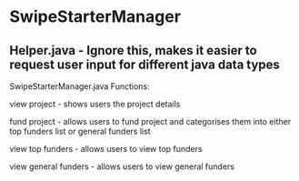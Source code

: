 # SwipeStarterManager

Helper.java - Ignore this, makes it easier to request user input for different java data types
------------------------------
SwipeStarterManager.java Functions:

view project - shows users the project details

fund project - allows users to fund project and categorises them into either top funders list or general funders list

view top funders - allows users to view top funders

view general funders - allows users to view general funders
